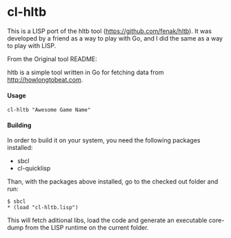cl-hltb
====

This is a LISP port of the hltb tool (https://github.com/fenak/hltb). It was developed by a friend as a way to play with Go, and I did the same as a way to play with LISP.

From the Original tool README:

hltb is a simple tool written in Go for fetching data from http://howlongtobeat.com.


#### Usage

```
cl-hltb "Awesome Game Name"
```

#### Building

In order to build it on your system, you need the following packages installed:
- sbcl
- cl-quicklisp

Than, with the packages above installed, go to the checked out folder and run:
```
$ sbcl
* (load "cl-hltb.lisp")
```

This will fetch aditional libs, load the code and generate an executable core-dump from the LISP runtime on the current folder.